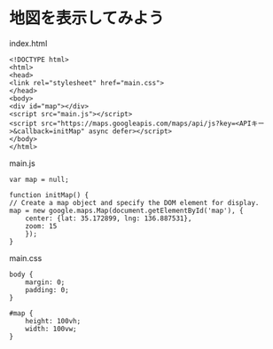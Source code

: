 # 地図を表示してみよう

index.html

    <!DOCTYPE html>
    <html>
    <head>
    <link rel="stylesheet" href="main.css">
    </head>
    <body>
    <div id="map"></div>
    <script src="main.js"></script>
    <script src="https://maps.googleapis.com/maps/api/js?key=<APIキー>&callback=initMap" async defer></script>
    </body>
    </html>

main.js

    var map = null;

    function initMap() {
    // Create a map object and specify the DOM element for display.
    map = new google.maps.Map(document.getElementById('map'), {
        center: {lat: 35.172899, lng: 136.887531},
        zoom: 15
        });
    }

main.css

    body {
        margin: 0;
        padding: 0;
    }
    
    #map {
        height: 100vh;
        width: 100vw;
    }
